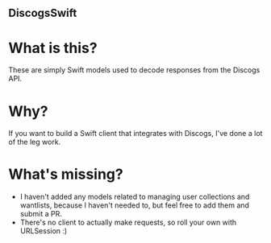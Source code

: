 ## DiscogsSwift

# What is this?
These are simply Swift models used to decode responses from the Discogs API.

# Why?
If you want to build a Swift client that integrates with Discogs, I've done a lot of the leg work.

# What's missing?
* I haven't added any models related to managing user collections and wantlists, because I haven't needed to, but feel free to add them and submit a PR.
* There's no client to actually make requests, so roll your own with URLSession :) 

